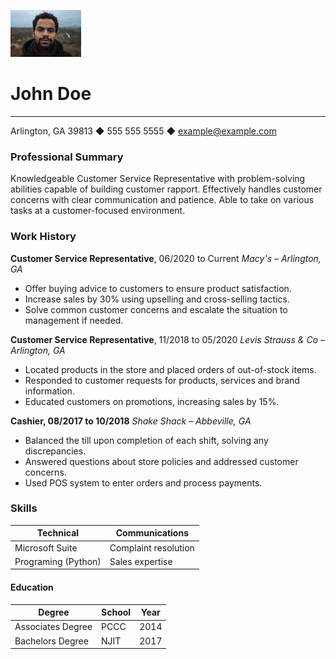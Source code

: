![image](johndoe.jpeg)
# John Doe
---------------------------------
Arlington, GA 39813 ◆ 555 555 5555 ◆ example@example.com

### Professional Summary 
Knowledgeable Customer Service Representative with problem-solving abilities capable of building
customer rapport. Effectively handles customer concerns with clear communication and patience. Able to
take on various tasks at a customer-focused environment.

### Work History
**Customer Service Representative**, 06/2020 to Current *Macy's – Arlington,  GA*
- Offer buying advice to customers to ensure product satisfaction.
- Increase sales by 30% using upselling and cross-selling tactics.
- Solve common customer concerns and escalate the situation to management if needed.


**Customer Service Representative**,  11/2018 to 05/2020
*Levis Strauss & Co – Arlington, GA*
- Located products in the store and placed orders of out-of-stock items.
- Responded to customer requests for products, services and brand information.
- Educated customers on promotions, increasing sales by 15%.

**Cashier, 08/2017 to 10/2018** *Shake Shack – Abbeville, GA*
- Balanced the till upon completion of each shift, solving any discrepancies.
- Answered questions about store policies and addressed customer concerns.
- Used POS system to enter orders and process payments.

### Skills
| Technical           | Communications       |
| ------------------- | -------------------- |
| Microsoft Suite     | Complaint resolution |
| Programing (Python) | Sales expertise      |

#### Education

| Degree            | School | Year |
| ----------------- | ------ | ---- |
| Associates Degree | PCCC   | 2014 |
| Bachelors Degree  | NJIT   | 2017 |

